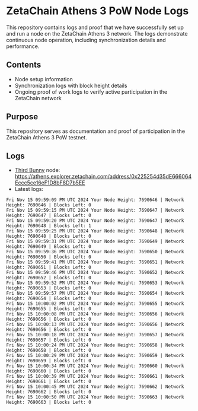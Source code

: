 # ZetaChain Athens 3 PoW Node Logs
This repository contains logs and proof that we have successfully set up and run a node on the ZetaChain Athens 3 network. The logs demonstrate continuous node operation, including synchronization details and performance.

## Contents
- Node setup information
- Synchronization logs with block height details
- Ongoing proof of work logs to verify active participation in the ZetaChain network

## Purpose
This repository serves as documentation and proof of participation in the ZetaChain Athens 3 PoW testnet.

## Logs

- [Third Bunny](https://thirdbunny.xyz/) node: https://athens.explorer.zetachain.com/address/0x225254d35dE666064Eccc5ce16eF1D8bF8D7b5EE
- Latest logs:
```
Fri Nov 15 09:59:09 PM UTC 2024 Your Node Height: 7690646 | Network Height: 7690646 | Blocks Left: 0
Fri Nov 15 09:59:15 PM UTC 2024 Your Node Height: 7690647 | Network Height: 7690647 | Blocks Left: 0
Fri Nov 15 09:59:20 PM UTC 2024 Your Node Height: 7690647 | Network Height: 7690648 | Blocks Left: 1
Fri Nov 15 09:59:25 PM UTC 2024 Your Node Height: 7690648 | Network Height: 7690648 | Blocks Left: 0
Fri Nov 15 09:59:31 PM UTC 2024 Your Node Height: 7690649 | Network Height: 7690649 | Blocks Left: 0
Fri Nov 15 09:59:36 PM UTC 2024 Your Node Height: 7690650 | Network Height: 7690650 | Blocks Left: 0
Fri Nov 15 09:59:41 PM UTC 2024 Your Node Height: 7690651 | Network Height: 7690651 | Blocks Left: 0
Fri Nov 15 09:59:46 PM UTC 2024 Your Node Height: 7690652 | Network Height: 7690652 | Blocks Left: 0
Fri Nov 15 09:59:52 PM UTC 2024 Your Node Height: 7690653 | Network Height: 7690653 | Blocks Left: 0
Fri Nov 15 09:59:57 PM UTC 2024 Your Node Height: 7690654 | Network Height: 7690654 | Blocks Left: 0
Fri Nov 15 10:00:02 PM UTC 2024 Your Node Height: 7690655 | Network Height: 7690655 | Blocks Left: 0
Fri Nov 15 10:00:08 PM UTC 2024 Your Node Height: 7690656 | Network Height: 7690656 | Blocks Left: 0
Fri Nov 15 10:00:13 PM UTC 2024 Your Node Height: 7690656 | Network Height: 7690656 | Blocks Left: 0
Fri Nov 15 10:00:18 PM UTC 2024 Your Node Height: 7690657 | Network Height: 7690657 | Blocks Left: 0
Fri Nov 15 10:00:24 PM UTC 2024 Your Node Height: 7690658 | Network Height: 7690658 | Blocks Left: 0
Fri Nov 15 10:00:29 PM UTC 2024 Your Node Height: 7690659 | Network Height: 7690659 | Blocks Left: 0
Fri Nov 15 10:00:34 PM UTC 2024 Your Node Height: 7690660 | Network Height: 7690660 | Blocks Left: 0
Fri Nov 15 10:00:39 PM UTC 2024 Your Node Height: 7690661 | Network Height: 7690661 | Blocks Left: 0
Fri Nov 15 10:00:45 PM UTC 2024 Your Node Height: 7690662 | Network Height: 7690662 | Blocks Left: 0
Fri Nov 15 10:00:50 PM UTC 2024 Your Node Height: 7690663 | Network Height: 7690663 | Blocks Left: 0
```
